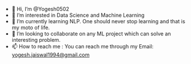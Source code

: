 - 👋 Hi, I’m @Yogesh0502
- 👀 I’m interested in Data Science and Machine Learning
- 🌱 I’m currently learning NLP. One should never stop learning and that is my moto of life.
- 💞️ I’m looking to collaborate on any ML project which can solve an interesting problem.
- 📫 How to reach me : You can reach me through my Email: yogesh.jaiswal1994@gmail.com

<!---
Yogesh0502/Yogesh0502 is a ✨ special ✨ repository because its `README.md` (this file) appears on your GitHub profile.
You can click the Preview link to take a look at your changes.
--->
